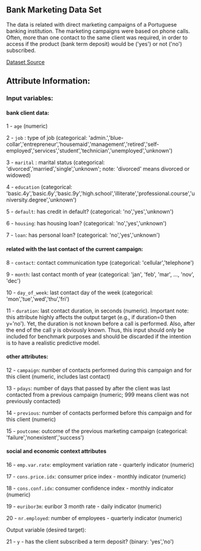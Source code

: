 ## Bank Marketing Data Set

The data is related with direct marketing campaigns of a Portuguese banking institution. The marketing campaigns were based on phone calls. Often, more than one contact to the same client was required, in order to access if the product (bank term deposit) would be ('yes') or not ('no') subscribed.

[Dataset Source](https://archive.ics.uci.edu/ml/datasets/bank+marketing)

## Attribute Information:

### Input variables:
#### bank client data:
1 - `age` (numeric)

2 - `job` : type of job (categorical: 'admin.','blue-collar','entrepreneur','housemaid','management','retired','self-employed','services','student','technician','unemployed','unknown')

3 - `marital` : marital status (categorical: 'divorced','married','single','unknown'; note: 'divorced' means divorced or widowed)

4 - `education` (categorical: 'basic.4y','basic.6y','basic.9y','high.school','illiterate','professional.course','university.degree','unknown')

5 - `default`: has credit in default? (categorical: 'no','yes','unknown')

6 - `housing`: has housing loan? (categorical: 'no','yes','unknown')

7 - `loan`: has personal loan? (categorical: 'no','yes','unknown')

#### related with the last contact of the current campaign:

8 - `contact`: contact communication type (categorical: 'cellular','telephone')

9 - `month`: last contact month of year (categorical: 'jan', 'feb', 'mar', ..., 'nov', 'dec')

10 - `day_of_week`: last contact day of the week (categorical: 'mon','tue','wed','thu','fri')

11 - `duration`: last contact duration, in seconds (numeric). Important note: this attribute highly affects the output target (e.g., if duration=0 then y='no'). Yet, the duration is not known before a call is performed. Also, after the end of the call y is obviously known. Thus, this input should only be included for benchmark purposes and should be discarded if the intention is to have a realistic predictive model.


#### other attributes:

12 - `campaign`: number of contacts performed during this campaign and for this client (numeric, includes last contact)

13 - `pdays`: number of days that passed by after the client was last contacted from a previous campaign (numeric; 999 means client was not previously contacted)

14 - `previous`: number of contacts performed before this campaign and for this client (numeric)

15 - `poutcome`: outcome of the previous marketing campaign (categorical: 'failure','nonexistent','success')

#### social and economic context attributes

16 - `emp.var.rate`: employment variation rate - quarterly indicator (numeric)

17 - `cons.price.idx`: consumer price index - monthly indicator (numeric)

18 - `cons.conf.idx`: consumer confidence index - monthly indicator (numeric)

19 - `euribor3m`: euribor 3 month rate - daily indicator (numeric)

20 - `nr.employed`: number of employees - quarterly indicator (numeric)


Output variable (desired target):

21 - `y` - has the client subscribed a term deposit? (binary: 'yes','no')
